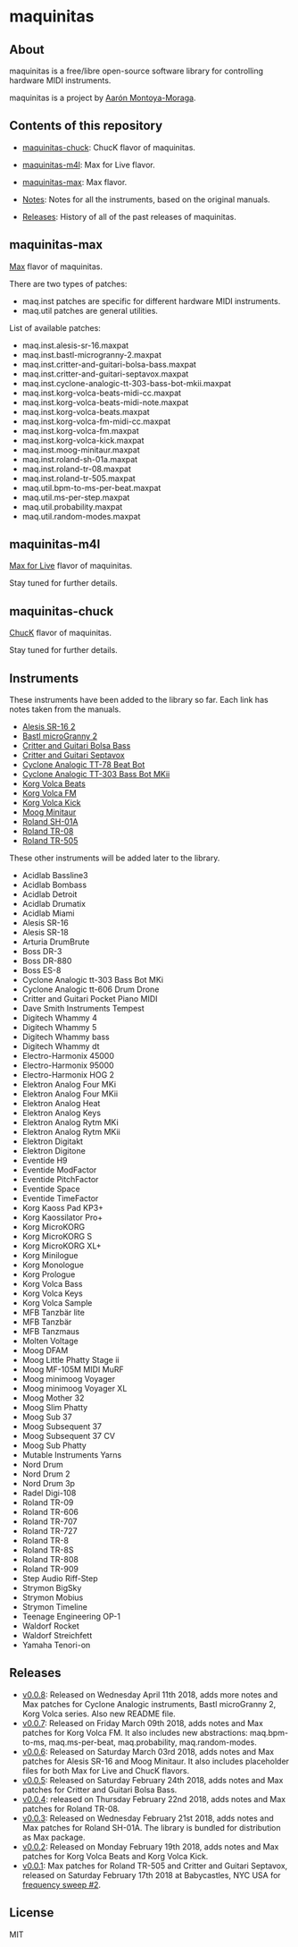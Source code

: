 # maquinitas

## About

maquinitas is a free/libre open-source software library for controlling hardware MIDI instruments.

maquinitas is a project by [Aarón Montoya-Moraga](http://montoyamoraga.io/).

## Contents of this repository

* [maquinitas-chuck](https://github.com/montoyamoraga/maquinitas/tree/gh-pages/maquinitas-m4l): ChucK flavor of maquinitas.

* [maquinitas-m4l](https://github.com/montoyamoraga/maquinitas/tree/gh-pages/maquinitas-m4l): Max for Live flavor.

* [maquinitas-max](https://github.com/montoyamoraga/maquinitas/tree/gh-pages/maquinitas-max): Max flavor.

* [Notes](https://github.com/montoyamoraga/maquinitas/tree/gh-pages/notes): Notes for all the instruments, based on the original manuals.

* [Releases](https://github.com/montoyamoraga/maquinitas/tree/gh-pages/releases): History of all of the past releases of maquinitas.

## maquinitas-max

[Max](https://cycling74.com/) flavor of maquinitas.

There are two types of patches:

* maq.inst patches are specific for different hardware MIDI instruments.
* maq.util patches are general utilities.

List of available patches:

* maq.inst.alesis-sr-16.maxpat
* maq.inst.bastl-microgranny-2.maxpat
* maq.inst.critter-and-guitari-bolsa-bass.maxpat
* maq.inst.critter-and-guitari-septavox.maxpat
* maq.inst.cyclone-analogic-tt-303-bass-bot-mkii.maxpat
* maq.inst.korg-volca-beats-midi-cc.maxpat
* maq.inst.korg-volca-beats-midi-note.maxpat
* maq.inst.korg-volca-beats.maxpat
* maq.inst.korg-volca-fm-midi-cc.maxpat
* maq.inst.korg-volca-fm.maxpat
* maq.inst.korg-volca-kick.maxpat
* maq.inst.moog-minitaur.maxpat
* maq.inst.roland-sh-01a.maxpat
* maq.inst.roland-tr-08.maxpat
* maq.inst.roland-tr-505.maxpat
* maq.util.bpm-to-ms-per-beat.maxpat
* maq.util.ms-per-step.maxpat
* maq.util.probability.maxpat
* maq.util.random-modes.maxpat

## maquinitas-m4l

[Max for Live](https://www.ableton.com/en/live/max-for-live/) flavor of maquinitas.

Stay tuned for further details.

## maquinitas-chuck

[ChucK](http://chuck.cs.princeton.edu/) flavor of maquinitas.

Stay tuned for further details.

## Instruments

These instruments have been added to the library so far. Each link has notes taken from the manuals.

* [Alesis SR-16 2](https://github.com/montoyamoraga/maquinitas/blob/gh-pages/notes/alesis-sr-16.md)
* [Bastl microGranny 2](https://github.com/montoyamoraga/maquinitas/blob/gh-pages/notes/bastl-microgranny-2.md)
* [Critter and Guitari Bolsa Bass](https://github.com/montoyamoraga/maquinitas/blob/gh-pages/notes/critter-and-guitari-bolsa-bass.md)
* [Critter and Guitari Septavox](https://github.com/montoyamoraga/maquinitas/blob/gh-pages/notes/critter-and-guitari-septavox.md)
* [Cyclone Analogic TT-78 Beat Bot ](https://github.com/montoyamoraga/maquinitas/blob/gh-pages/notes/cyclone-analogic-tt-78-beat-bot.md)
* [Cyclone Analogic TT-303 Bass Bot MKii ](https://github.com/montoyamoraga/maquinitas/blob/gh-pages/notes/cyclone-analogic-tt-303-bass-bot-mkii.md)
* [Korg Volca Beats](https://github.com/montoyamoraga/maquinitas/blob/gh-pages/notes/korg-volca-beats.md)
* [Korg Volca FM](https://github.com/montoyamoraga/maquinitas/blob/gh-pages/notes/korg-volca-fm.md)
* [Korg Volca Kick](https://github.com/montoyamoraga/maquinitas/blob/gh-pages/notes/korg-volca-kick.md)
* [Moog Minitaur](https://github.com/montoyamoraga/maquinitas/blob/gh-pages/notes/moog-minitaur.md)
* [Roland SH-01A](https://github.com/montoyamoraga/maquinitas/blob/gh-pages/notes/roland-tr-505.md)
* [Roland TR-08](https://github.com/montoyamoraga/maquinitas/blob/gh-pages/notes/roland-tr-08.md)
* [Roland TR-505](https://github.com/montoyamoraga/maquinitas/blob/gh-pages/notes/roland-tr-505.md)

These other instruments will be added later to the library.

* Acidlab Bassline3
* Acidlab Bombass
* Acidlab Detroit
* Acidlab Drumatix
* Acidlab Miami
* Alesis SR-16
* Alesis SR-18
* Arturia DrumBrute
* Boss DR-3
* Boss DR-880
* Boss ES-8
* Cyclone Analogic tt-303 Bass Bot MKi
* Cyclone Analogic tt-606 Drum Drone
* Critter and Guitari Pocket Piano MIDI
* Dave Smith Instruments Tempest
* Digitech Whammy 4
* Digitech Whammy 5
* Digitech Whammy bass
* Digitech Whammy dt
* Electro-Harmonix 45000
* Electro-Harmonix 95000
* Electro-Harmonix HOG 2
* Elektron Analog Four MKi
* Elektron Analog Four MKii
* Elektron Analog Heat
* Elektron Analog Keys
* Elektron Analog Rytm MKi
* Elektron Analog Rytm MKii
* Elektron Digitakt
* Elektron Digitone
* Eventide H9
* Eventide ModFactor
* Eventide PitchFactor
* Eventide Space
* Eventide TimeFactor
* Korg Kaoss Pad KP3+
* Korg Kaossilator Pro+
* Korg MicroKORG
* Korg MicroKORG S
* Korg MicroKORG XL+
* Korg Minilogue
* Korg Monologue
* Korg Prologue
* Korg Volca Bass
* Korg Volca Keys
* Korg Volca Sample
* MFB Tanzbär lite
* MFB Tanzbär
* MFB Tanzmaus
* Molten Voltage
* Moog DFAM
* Moog Little Phatty Stage ii
* Moog MF-105M MIDI MuRF
* Moog minimoog Voyager
* Moog minimoog Voyager XL
* Moog Mother 32
* Moog Slim Phatty
* Moog Sub 37
* Moog Subsequent 37
* Moog Subsequent 37 CV
* Moog Sub Phatty
* Mutable Instruments Yarns
* Nord Drum
* Nord Drum 2
* Nord Drum 3p
* Radel Digi-108
* Roland TR-09
* Roland TR-606
* Roland TR-707
* Roland TR-727
* Roland TR-8
* Roland TR-8S
* Roland TR-808
* Roland TR-909
* Step Audio Riff-Step
* Strymon BigSky
* Strymon Mobius
* Strymon Timeline
* Teenage Engineering OP-1
* Waldorf Rocket
* Waldorf Streichfett
* Yamaha Tenori-on

## Releases

* [v0.0.8](https://github.com/montoyamoraga/maquinitas/releases/tag/v0.0.8): Released on Wednesday April 11th 2018, adds more notes and Max patches for Cyclone Analogic instruments, Bastl microGranny 2, Korg Volca series. Also new README file.
* [v0.0.7](https://github.com/montoyamoraga/maquinitas/releases/tag/v0.0.7): Released on Friday March 09th 2018, adds notes and Max patches for Korg Volca FM. It also includes new abstractions: maq.bpm-to-ms, maq.ms-per-beat, maq.probability, maq.random-modes.
* [v0.0.6](https://github.com/montoyamoraga/maquinitas/releases/tag/v0.0.6): Released on Saturday March 03rd 2018, adds notes and Max patches for Alesis SR-16 and Moog Minitaur. It also includes placeholder files for both Max for Live and ChucK flavors.
* [v0.0.5](https://github.com/montoyamoraga/maquinitas/releases/tag/v0.0.5): Released on Saturday February 24th 2018, adds notes and Max patches for Critter and Guitari Bolsa Bass.
* [v0.0.4](https://github.com/montoyamoraga/maquinitas/releases/tag/v0.0.4): released on Thursday February 22nd 2018, adds notes and Max patches for Roland TR-08.
* [v0.0.3](https://github.com/montoyamoraga/maquinitas/releases/tag/v0.0.3): Released on Wednesday February 21st 2018, adds notes and Max patches for Roland SH-01A. The library is bundled for distribution as Max package.
* [v0.0.2](https://github.com/montoyamoraga/maquinitas/releases/tag/v0.0.2): Released on Monday February 19th 2018, adds notes and Max patches for Korg Volca Beats and Korg Volca Kick.
* [v0.0.1](https://github.com/montoyamoraga/maquinitas/releases/tag/v0.0.1): Max patches for Roland TR-505 and Critter and Guitari Septavox, released on Saturday February 17th 2018 at Babycastles, NYC USA for [frequency sweep #2](http://frequencysweep.com/).

## License

MIT
